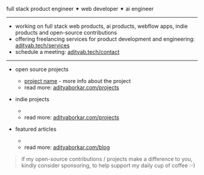 full stack product engineer ✦ web developer ✦ ai engineer

---

- working on full stack web products, ai products, webflow apps, indie products and open-source contributions
- offering freelancing services for product development and engineering: [adityab.tech/services](adityaborkar.com/services)
- schedule a meeting: [adityab.tech/contact](adityaborkar.com/contact)

---

- open source projects

  - [project name]() - more info about the project
  - read more: [adityaborkar.com/projects](https://adityaborkar.com/projects)

- indie projects

  -
  - read more: [adityaborkar.com/projects](https://adityaborkar.com/projects)

- featured articles

  -
  - read more: [adityaborkar.com/blog](https://adityaborkar.com/blog)

> if my open-source contributions / projects make a difference to you, kindly consider sponsoring, to help support my daily cup of coffee :-)
